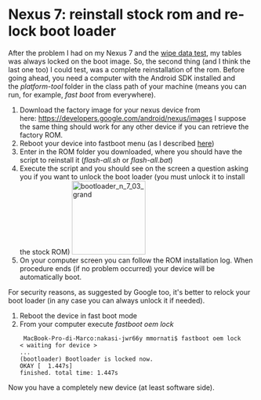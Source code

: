 # Nexus 7: reinstall stock rom and re-lock boot loader

After the problem I had on my Nexus 7 and the <a href="http://blog.mornati.net/2013/10/26/nexus-7-restore-to-factory-default/">wipe data test</a>, my tables was always locked on the boot image.
So, the second thing (and I think the last one too) I could test, was a complete reinstallation of the rom.
Before going ahead, you need a computer with the Android SDK installed and the <em>platform-tool</em><strong> </strong>folder in the class path of your machine (means you can run, for example, <em></em><i>fast boot</i> from everywhere).
<ol>
	<li>Download the factory image for your nexus device from here: <a href="https://developers.google.com/android/nexus/images">https://developers.google.com/android/nexus/images</a>
I suppose the same thing should work for any other device if you can retrieve the factory ROM.</li>
	<li>Reboot your device into fastboot menu (as I described <a href="http://blog.mornati.net/2013/10/26/nexus-7-restore-to-factory-default/">here</a>)</li>
	<li>Enter in the ROM folder you downloaded, where you should have the script to reinstall it (<em>flash-all.sh</em> or <em>flash-all.bat</em>)</li>
	<li>Execute the script and you should see on the screen a question asking you if you want to unlock the boot loader (you must unlock it to install the stock ROM)
<a href="https://res.cloudinary.com/blog-mornati-net/image/upload/v1391641043/bootloader_n_7_03_grand_ytf4yi.png"><img class="aligncenter size-thumbnail wp-image-883" alt="bootloader_n_7_03_grand" src="https://res.cloudinary.com/blog-mornati-net/image/upload/c_crop,h_1334,w_1334,x_0,y_284/h_150,w_150/v1391641043/bootloader_n_7_03_grand_ytf4yi.png" width="150" height="150" /></a></li>
	<li>On your computer screen you can follow the ROM installation log. When procedure ends (if no problem occurred) your device will be automatically boot.</li>
</ol>
For security reasons, as suggested by Google too, it's better to relock your boot loader (in any case you can always unlock it if needed).
<ol>
	<li>Reboot the device in fast boot mode</li>
	<li>From your computer execute <em>fastboot oem lock </em>
<pre><code> MacBook-Pro-di-Marco:nakasi-jwr66y mmornati$ fastboot oem lock
&lt; waiting for device &gt;
...
(bootloader) Bootloader is locked now.
OKAY [  1.447s]
finished. total time: 1.447s</code></pre>
</li>
</ol>
Now you have a completely new device (at least software side).

&nbsp;